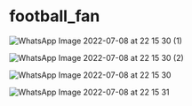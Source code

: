 # football_fan


![WhatsApp Image 2022-07-08 at 22 15 30 (1)](https://user-images.githubusercontent.com/65635963/178057316-dc94ec17-b769-4959-800a-daa5e1abaa3a.jpeg)


![WhatsApp Image 2022-07-08 at 22 15 30 (2)](https://user-images.githubusercontent.com/65635963/178057336-10144eba-5bde-4e7a-850a-8c9e75149d67.jpeg)


![WhatsApp Image 2022-07-08 at 22 15 30](https://user-images.githubusercontent.com/65635963/178057364-1cf1d72e-efca-423f-a678-e313da2386b0.jpeg)


![WhatsApp Image 2022-07-08 at 22 15 31](https://user-images.githubusercontent.com/65635963/178057379-7153b1ab-d3d1-4e7c-b0a2-4107b57afca0.jpeg)
